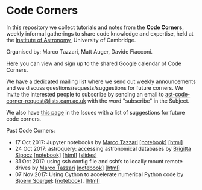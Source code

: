 # Code Corners

In this repository we collect tutorials and notes from the **Code Corners**, weekly informal gatherings to share code knowledge and expertise, held at the [Institute of Astronomy](http://www.ast.cam.ac.uk/), University of Cambridge.

Organised by: Marco Tazzari, Matt Auger, Davide Fiacconi.

[Here](https://calendar.google.com/calendar/embed?src=d2kk8d3lp2bb98vajm0calm494%40group.calendar.google.com&ctz=Europe/London) you can view and sign up to the shared Google calendar of Code Corners.

We have a dedicated mailing list where we send out weekly announcements and we discuss questions/requests/suggestions for future corners. We invite the interested people to subscribe by sending an email to ast-code-corner-request@lists.cam.ac.uk with the word "subscribe" in the Subject. 

We also have [this page](https://github.com/IoA-coding/codecorners/issues/1) in the Issues with a list of suggestions for future code corners.

Past Code Corners:

 * 17 Oct 2017: Jupyter notebooks by [Marco Tazzari](https://github.com/mtazzari) 
 [[notebook]](https://github.com/IoA-coding/codecorners/blob/master/material/2017_10_17/2017_10_17_CC01_Intro_Jupyter.ipynb) 
 [[html]](http://ioa-coding.github.io/codecorners/2017_10_17_CC01_Intro_Jupyter.html) 
 * 24 Oct 2017: astroquery: accessing astronomical databases by [Brigitta Sipocz](https://github.com/bsipocz/) 
 [[notebook]](https://github.com/IoA-coding/codecorners/blob/master/material/2017_10_24/random%20astroquery%20examples.ipynb) 
 [[html]](http://ioa-coding.github.io/codecorners/2017_10_24_CC02_astroquery.html) 
 [[slides]](https://github.com/IoA-coding/codecorners/blob/master/material/2017_10_24/astroquery_codecorners.pdf)
* 31 Oct 2017: using ssh config file and sshfs to locally mount remote drives by [Marco Tazzari](https://github.com/mtazzari) 
 [[notebook]](https://github.com/IoA-coding/codecorners/blob/master/material/2017_10_31/ssh_and_sshfs.ipynb) 
 [[html]](http://ioa-coding.github.io/codecorners/2017_10_31_CC03_ssh_and_sshfs.html) 
 * 07 Nov 2017: Using Cython to accelerate numerical Python code by [Bjoern Soergel](http://www.ast.cam.ac.uk/~bs538): [[notebook]](https://github.com/bs538/CodeCorner_Cython/blob/master/Cython_CodeCorner.ipynb), [[html]](https://rawgit.com/bs538/CodeCorner_Cython/master/Cython_CodeCorner.html)

